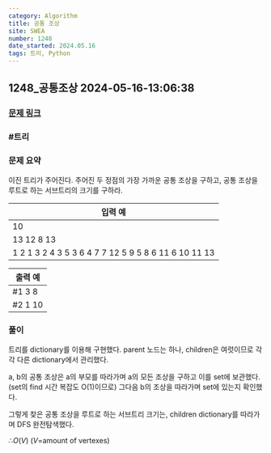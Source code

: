 ```yaml
---
category: Algorithm
title: 공통 조상
site: SWEA
number: 1248
date_started: 2024.05.16
tags: 트리, Python
---
```


## 1248\_공통조상 2024-05-16-13:06:38

### [문제 링크](https://swexpertacademy.com/main/code/problem/problemDetail.do?contestProbId=AV15PTkqAPYCFAYD)

### #트리

### 문제 요약

이진 트리가 주어진다. 주어진 두 정점의 가장 가까운 공통 조상을 구하고, 공통 조상을 루트로 하는 서브트리의 크기를 구하라.

| 입력 예                                              |
| ---------------------------------------------------- |
| 10                                                   |
| 13 12 8 13                                           |
| 1 2 1 3 2 4 3 5 3 6 4 7 7 12 5 9 5 8 6 11 6 10 11 13 |

| 출력 예 |
| ------- |
| #1 3 8  |
| #2 1 10 |

### 풀이

트리를 dictionary를 이용해 구현했다. parent 노드는 하나, children은 여럿이므로 각각 다른 dictionary에서 관리했다.

a, b의 공통 조상은 a의 부모를 따라가며 a의 모든 조상을 구하고 이를 set에 보관했다.(set의 find 시간 복잡도 O(1)이므로)
그다음 b의 조상을 따라가며 set에 있는지 확인했다.

그렇게 찾은 공통 조상을 루트로 하는 서브트리 크기는, children dictionary를 따라가며 DFS 완전탐색했다.

$∴ O(V)$ ($V$=amount of vertexes)
